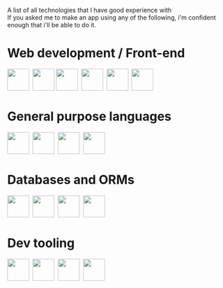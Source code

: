 A list of all technologies that I have good experience with
<br>
If you asked me to make an app using any of the following, i'm confident enough that i'll be able to do it.

# Web development / Front-end
<img src="https://cdn.jsdelivr.net/gh/devicons/devicon@latest/icons/typescript/typescript-original.svg" width="50" height="50"/>&nbsp;
<img src="https://cdn.jsdelivr.net/gh/devicons/devicon@latest/icons/nodejs/nodejs-original-wordmark.svg" width="50" height="50"/>
<img src="https://cdn.jsdelivr.net/gh/devicons/devicon@latest/icons/bun/bun-original.svg" width="50" height="50"/>&nbsp;
<img src="https://cdn.jsdelivr.net/gh/devicons/devicon@latest/icons/tailwindcss/tailwindcss-original.svg" width="50" height="50"/>&nbsp;
<img src="https://cdn.jsdelivr.net/gh/devicons/devicon@latest/icons/react/react-original.svg" width="50" height="50"/>&nbsp;
<img src="https://cdn.jsdelivr.net/gh/devicons/devicon@latest/icons/angular/angular-original.svg" width="50" height="50"/>&nbsp;
# General purpose languages
<img src="https://cdn.jsdelivr.net/gh/devicons/devicon@latest/icons/csharp/csharp-original.svg" width="50" height="50"/>&nbsp;
<img src="https://cdn.jsdelivr.net/gh/devicons/devicon@latest/icons/java/java-original.svg" width="50" height="50"/>&nbsp;
<img src="https://cdn.jsdelivr.net/gh/devicons/devicon@latest/icons/go/go-original-wordmark.svg" width="50" height="50"/>&nbsp;
<img src="https://cdn.jsdelivr.net/gh/devicons/devicon@latest/icons/kotlin/kotlin-original.svg" width="50" height="50"/>&nbsp;
# Databases and ORMs
<img src="https://cdn.jsdelivr.net/gh/devicons/devicon@latest/icons/mongodb/mongodb-original.svg" width="50" height="50"/>&nbsp;
<img src="https://cdn.jsdelivr.net/gh/devicons/devicon@latest/icons/postgresql/postgresql-original.svg" width="50" height="50"/>&nbsp;
<img src="https://cdn.jsdelivr.net/gh/devicons/devicon@latest/icons/sqlite/sqlite-original.svg" width="50" height="50"/>&nbsp;
<img src="https://cdn.jsdelivr.net/gh/devicons/devicon@latest/icons/prisma/prisma-original-wordmark.svg" width="50" height="50">&nbsp;
# Dev tooling
<img src="https://cdn.jsdelivr.net/gh/devicons/devicon@latest/icons/git/git-plain.svg" width="50" height="50"/>&nbsp;
<img src="https://cdn.jsdelivr.net/gh/devicons/devicon@latest/icons/rider/rider-original.svg" width="50" height="50"/>&nbsp;
<img src="https://cdn.jsdelivr.net/gh/devicons/devicon@latest/icons/intellij/intellij-original.svg" width="50" height="50"/>&nbsp;
<img src="https://cdn.jsdelivr.net/gh/devicons/devicon@latest/icons/webstorm/webstorm-original.svg" width="50" height="50"/>&nbsp;
